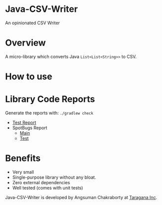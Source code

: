 # Java-CSV-Writer

An opinionated CSV Writer

# Overview

A micro-library which converts Java `List<List<String>>` to CSV.

# How to use

# Library Code Reports

Generate the reports with:
`./gradlew check`

* [Test Report](build/reports/tests/test/index.html)
* SpotBugs Report
    * [Main](build/reports/spotbugs/main.html)
    * [Test](build/reports/spotbugs/test.html)

# Benefits

* Very small
* Single-purpose library without any bloat.
* Zero external dependencies
* Well tested (comes with unit tests)

Java-CSV-Writer is developed by Angsuman Chakraborty at [Taragana Inc](http://taragana.com).
